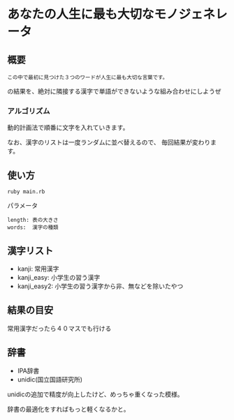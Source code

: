 # あなたの人生に最も大切なモノジェネレータ


## 概要

	この中で最初に見つけた３つのワードが人生に最も大切な言葉です。

の結果を、絶対に隣接する漢字で単語ができないような組み合わせにしようぜ

### アルゴリズム

動的計画法で順番に文字を入れていきます。

なお、漢字のリストは一度ランダムに並べ替えるので、
毎回結果が変わります。

## 使い方

	ruby main.rb

パラメータ

	length: 表の大きさ
	words:  漢字の種類

## 漢字リスト

-  kanji: 常用漢字
-  kanji_easy: 小学生の習う漢字
-  kanji_easy2: 小学生の習う漢字から非、無などを除いたやつ


## 結果の目安

常用漢字だったら４０マスでも行ける


## 辞書

- IPA辞書
- unidic(国立国語研究所)

unidicの追加で精度が向上したけど、めっちゃ重くなった模様。

辞書の最適化をすればもっと軽くなるかと。

